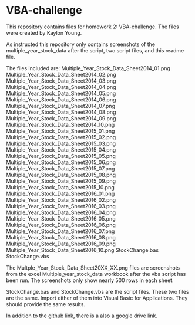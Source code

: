 # VBA-challenge
This repository contains files for homework 2: VBA-challenge.  The files were created by Kaylon Young.

As instructed this repository only contains screenshots of the multiple_year_stock_data after the script, two script files, and this readme file.

The files included are:
Multiple_Year_Stock_Data_Sheet2014_01.png
Multiple_Year_Stock_Data_Sheet2014_02.png
Multiple_Year_Stock_Data_Sheet2014_03.png
Multiple_Year_Stock_Data_Sheet2014_04.png
Multiple_Year_Stock_Data_Sheet2014_05.png
Multiple_Year_Stock_Data_Sheet2014_06.png
Multiple_Year_Stock_Data_Sheet2014_07.png
Multiple_Year_Stock_Data_Sheet2014_08.png
Multiple_Year_Stock_Data_Sheet2014_09.png
Multiple_Year_Stock_Data_Sheet2014_10.png
Multiple_Year_Stock_Data_Sheet2015_01.png
Multiple_Year_Stock_Data_Sheet2015_02.png
Multiple_Year_Stock_Data_Sheet2015_03.png
Multiple_Year_Stock_Data_Sheet2015_04.png
Multiple_Year_Stock_Data_Sheet2015_05.png
Multiple_Year_Stock_Data_Sheet2015_06.png
Multiple_Year_Stock_Data_Sheet2015_07.png
Multiple_Year_Stock_Data_Sheet2015_08.png
Multiple_Year_Stock_Data_Sheet2015_09.png
Multiple_Year_Stock_Data_Sheet2015_10.png
Multiple_Year_Stock_Data_Sheet2016_01.png
Multiple_Year_Stock_Data_Sheet2016_02.png
Multiple_Year_Stock_Data_Sheet2016_03.png
Multiple_Year_Stock_Data_Sheet2016_04.png
Multiple_Year_Stock_Data_Sheet2016_05.png
Multiple_Year_Stock_Data_Sheet2016_06.png
Multiple_Year_Stock_Data_Sheet2016_07.png
Multiple_Year_Stock_Data_Sheet2016_08.png
Multiple_Year_Stock_Data_Sheet2016_09.png
Multiple_Year_Stock_Data_Sheet2016_10.png
StockChange.bas
StockChange.vbs

The Multple_Year_Stock_Data_Sheet20XX_XX.png files are screenshots from the excel Multiple_year_stock_data workbook after the vba script has been run.  The screenshots only show nearly 500 rows in each sheet.

StockChange.bas and StockChange.vbs are the script files.  These two files are the same.  Import either of them into Visual Basic for Applications. They should provide the same results.

In addition to the github link, there is a also a google drive link.  
